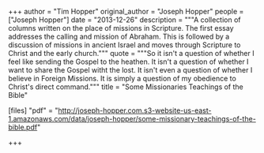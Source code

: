 +++
author = "Tim Hopper"
original_author = "Joseph Hopper"
people = ["Joseph Hopper"]
date = "2013-12-26"
description = """A collection of columns written on the place of missions in Scripture. The first essay addresses the calling and mission of Abraham. This is followed by a discussion of missions in ancient Israel and moves through Scripture to Christ and the early church."""
quote = """So it isn't a question of whether I feel like sending the Gospel to the heathen. It isn't a question of whether I want to share the Gospel witht the lost. It isn't even a question of whether I believe in Foreign Missions. It is simply a question of my obedience to Christ's direct command."""
title = "Some Missionaries Teachings of the Bible"

[files]
"pdf" = "http://joseph-hopper.com.s3-website-us-east-1.amazonaws.com/data/joseph-hopper/some-missionary-teachings-of-the-bible.pdf"

+++